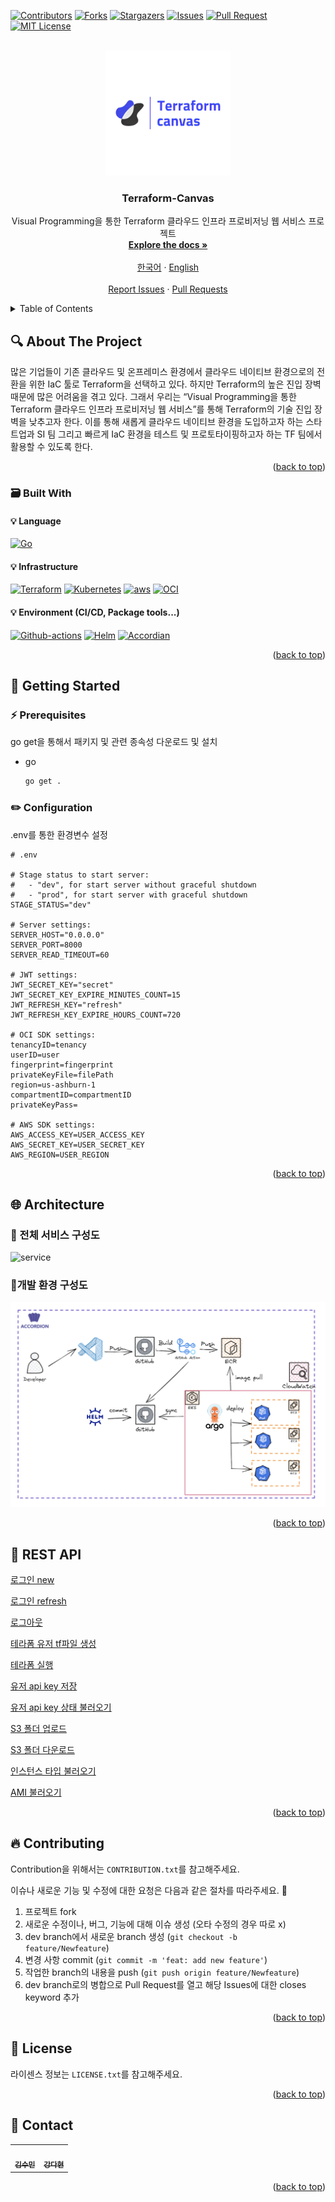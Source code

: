 <!-- Improved compatibility of back to top link: See: https://github.com/othneildrew/Best-README-Template/pull/73 -->
<a name="readme-top"></a>
[![Contributors][contributors-shield]][contributors-url] [![Forks][forks-shield]][forks-url] [![Stargazers][stars-shield]][stars-url] [![Issues][issues-shield]][issues-url] [![Pull Request][pr-shield]][pr-url] [![MIT License][license-shield]][license-url]



<!-- PROJECT LOGO -->
<br />
<div align="center">
  <a href="https://github.com/Terraform-Canvas/back-end">
    <img src="./images/canvas-logo.jpg" alt="Logo" width="200" height="200">
  </a>

<h3 align="center">Terraform-Canvas</h3>

  <p align="center">
    Visual Programming을 통한 Terraform 클라우드 인프라 프로비저닝 웹 서비스 프로젝트
    <br />
    <a href="https://facerain.notion.site/e393c21c423e46318f1dd21a3a9ed428?v=cf7ba34920154548a7d0303f27c7710b&pvs=4"><strong>Explore the docs »</strong></a>
    <br />
    <br />
    <a href="https://github.com/Terraform-Canvas/back-end/README_kor.md">한국어</a>
    ·
    <a href="https://github.com/Terraform-Canvas/back-end/README.md">English</a>
    <br />
    <br />
    <a href="https://github.com/Terraform-Canvas/back-end/issues">Report Issues</a>
    ·
    <a href="https://github.com/Terraform-Canvas/back-end/pulls">Pull Requests</a>
  </p>
</div>



<!-- TABLE OF CONTENTS -->
<details>
  <summary>Table of Contents</summary>
  <ol>
    <li>
      <a href="#mag-about-the-project">About The Project</a>
      <ul>
        <li><a href="#card_file_box-built-with">Built With</a></li>
      </ul>
    </li>
    <li>
      <a href="#rocket-getting-started">Getting Started</a>
      <ul>
        <li><a href="#zap-prerequisites">Prerequisites</a></li>
        <li><a href="#pencil2-configuration">Configuration</a></li>
      </ul>
    </li>
    <li><a href="#globe_with_meridians-architecture">Architecture</a></li>
    <li><a href="#memo-rest-apii">REST API</a></li>
    <li><a href="#fire-contributing">Contributing</a></li>
    <li><a href="#closed_lock_with_key-license">License</a></li>
    <li><a href="#speech_balloon-contact">Contact</a></li>
  </ol>
</details>



<!-- ABOUT THE PROJECT -->
## :mag: About The Project
많은 기업들이 기존 클라우드 및 온프레미스 환경에서 클라우드 네이티브 환경으로의 전환을 위한 IaC 툴로 Terraform을 선택하고 있다. 하지만 Terraform의 높은 진입 장벽 때문에 많은 어려움을 겪고 있다. 그래서 우리는 “Visual Programming을 통한 Terraform 클라우드 인프라 프로비저닝 웹 서비스”를 통해 Terraform의 기술 진입 장벽을 낮추고자 한다. 이를 통해 새롭게 클라우드 네이티브 환경을 도입하고자 하는 스타트업과 SI 팀 그리고 빠르게 IaC 환경을 테스트 및 프로토타이핑하고자 하는 TF 팀에서 활용할 수 있도록 한다.

<p align="right">(<a href="#readme-top">back to top</a>)</p>



### :card_file_box: Built With
#### :bulb: Language
[![Go][Go]][Go-url]
#### :bulb: Infrastructure
[![Terraform][Terraform]][Terraform-url] [![Kubernetes][Kubernetes]][Kubernetes-url] [![aws][aws]][aws-url] [![OCI][OCI]][OCI-url]
#### :bulb: Environment (CI/CD, Package tools...)
[![Github-actions][Github-actions]][Github-actions-url] [![Helm][Helm]][Helm-url] [![Accordian][Accordian]][Accordian-url]

<p align="right">(<a href="#readme-top">back to top</a>)</p>



<!-- GETTING STARTED -->
## :rocket: Getting Started

### :zap: Prerequisites
go get을 통해서 패키지 및 관련 종속성 다운로드 및 설치
* go
  ```sh
  go get .
  ```

### :pencil2: Configuration
.env를 통한 환경변수 설정
```env
# .env

# Stage status to start server:
#   - "dev", for start server without graceful shutdown
#   - "prod", for start server with graceful shutdown
STAGE_STATUS="dev"

# Server settings:
SERVER_HOST="0.0.0.0"
SERVER_PORT=8000
SERVER_READ_TIMEOUT=60

# JWT settings:
JWT_SECRET_KEY="secret"
JWT_SECRET_KEY_EXPIRE_MINUTES_COUNT=15
JWT_REFRESH_KEY="refresh"
JWT_REFRESH_KEY_EXPIRE_HOURS_COUNT=720

# OCI SDK settings:
tenancyID=tenancy
userID=user
fingerprint=fingerprint
privateKeyFile=filePath
region=us-ashburn-1
compartmentID=compartmentID
privateKeyPass=

# AWS SDK settings:
AWS_ACCESS_KEY=USER_ACCESS_KEY
AWS_SECRET_KEY=USER_SECRET_KEY
AWS_REGION=USER_REGION
```

<p align="right">(<a href="#readme-top">back to top</a>)</p>



## :globe_with_meridians: Architecture
### :triangular_flag_on_post: 전체 서비스 구성도
![service](./images/service.png)

### :triangular_flag_on_post:개발 환경 구성도
![env](./images/env-architecture.png)

<p align="right">(<a href="#readme-top">back to top</a>)</p>

## :memo: REST API
[로그인 new](https://www.notion.so/new-c4285cb8039844eeb4f6ac6fc3db31e0?pvs=21)

[로그인 refresh](https://www.notion.so/refresh-5549d45f449c4388b907c4fc03251943?pvs=21)

[로그아웃](https://www.notion.so/d72706b87d9f414aa40f57a3bd744bd8?pvs=21)

[테라폼 유저 tf파일 생성](https://www.notion.so/tf-60291b66fe524c419f30dc3c13733682?pvs=21)

[테라폼 실행](https://www.notion.so/fcff4f41d3ee4b5bb9bcc5fafe180229?pvs=21)

[유저 api key 저장](https://www.notion.so/api-key-e9dc48f44d054aa8929aa976ce7313b8?pvs=21)

[유저 api key 상태 불러오기](https://facerain.notion.site/api-key-f7d294170c1c4f4398f43667800ff87f?pvs=4)

[S3 폴더 업로드](https://www.notion.so/S3-27cdcd0c7fdf47a68850e7500db487f6?pvs=21)

[S3 폴더 다운로드](https://www.notion.so/S3-a45f2ff0d33d465e950cb1b8c159df41?pvs=21)

[인스턴스 타입 불러오기](https://www.notion.so/6f67510b97a34092811c281c737729b1?pvs=21)

[AMI 불러오기](https://www.notion.so/AMI-9aba2eb13f6842c3b9c91d4240b1f6e2?pvs=21)


<p align="right">(<a href="#readme-top">back to top</a>)</p>



<!-- CONTRIBUTING -->
## :fire: Contributing
Contribution을 위해서는 `CONTRIBUTION.txt`를 참고해주세요.

이슈나 새로운 기능 및 수정에 대한 요청은 다음과 같은 절차를 따라주세요. 🥰

1. 프로젝트 fork
2. 새로운 수정이나, 버그, 기능에 대해 이슈 생성 (오타 수정의 경우 따로 x)
3. dev branch에서 새로운 branch 생성 (`git checkout -b feature/Newfeature`)
4. 변경 사항 commit (`git commit -m 'feat: add new feature'`)
5. 작업한 branch의 내용을 push (`git push origin feature/Newfeature`)
6. dev branch로의 병합으로 Pull Request를 열고 해당 Issues에 대한 closes keyword 추가

<p align="right">(<a href="#readme-top">back to top</a>)</p>



<!-- LICENSE -->
## :closed_lock_with_key: License

라이센스 정보는 `LICENSE.txt`를 참고해주세요.
<p align="right">(<a href="#readme-top">back to top</a>)</p>



<!-- CONTACT -->
## :speech_balloon: Contact

<table>
  <tbody>
    <tr>
      <td align="center"><a href="https://github.com/Eeap"><img src="https://avatars.githubusercontent.com/u/42088290?v=4" width="100px;" alt=""/><br /><sub><b>김수민</b></sub></a></td>
      <td align="center"><a href="https://github.com/dusdjhyeon"><img src="https://avatars.githubusercontent.com/u/73868703?v=4" width="100px;" alt=""/><br /><sub><b>강다현</b></sub></a></td>
    </tr>
  </tobdy>
</table>

<p align="right">(<a href="#readme-top">back to top</a>)</p>


<!-- MARKDOWN LINKS & IMAGES -->
<!-- https://www.markdownguide.org/basic-syntax/#reference-style-links -->
[contributors-shield]: https://img.shields.io/github/contributors/Terraform-Canvas/back-end.svg?style=flat
[contributors-url]: https://github.com/Terraform-Canvas/back-end/graphs/contributors
[forks-shield]: https://img.shields.io/github/forks/Terraform-Canvas/back-end.svg?style=flat
[forks-url]: https://github.com/Terraform-Canvas/back-end/network/members
[stars-shield]: https://img.shields.io/github/stars/Terraform-Canvas/back-end.svg?style=flat
[stars-url]: https://github.com/Terraform-Canvas/back-end/stargazers
[issues-shield]: https://img.shields.io/github/issues/Terraform-Canvas/back-end.svg?style=flat
[issues-url]: https://github.com/Terraform-Canvas/back-end/issues
[pr-url]: https://github.com/Terraform-Canvas/back-end/pulls
[pr-shield]: https://img.shields.io/github/issues-pr/Terraform-Canvas/back-end.svg?style=flat
[license-shield]: https://img.shields.io/github/license/Terraform-Canvas/back-end.svg?style=flat
[license-url]: https://github.com/Terraform-Canvas/back-end/blob/master/LICENSE.txt

[Go]: https://img.shields.io/badge/Go-00ADD8?style=flat&logo=Go&logoColor=white
[Go-url]: https://go.dev/
[Terraform]: https://img.shields.io/badge/Terraform-430098?style=flat&logo=Terraform&logoColor=white
[Terraform-url]: https://www.terraform.io/
[aws]: https://img.shields.io/badge/AmazonAWS-232F3E?style=flat&logo=AmazonAWS&logoColor=white
[aws-url]: https://aws.amazon.com/
[OCI]: https://img.shields.io/badge/Oracle-F80000?style=flat&logo=oracle&logoColor=black
[OCI-url]: https://www.oracle.com/kr/cloud/
[Kubernetes]: https://img.shields.io/badge/Kubernetes-326CE5?style=flat&logo=Kubernetes&logoColor=white
[Kubernetes-url]: https://kubernetes.io/ko/
[Github-actions]: https://img.shields.io/badge/GitHub_Actions-2088FF?style=flat&logo=github-actions&logoColor=white
[Github-actions-url]: https://github.com/features/actions
[Helm]: https://img.shields.io/badge/Helm-326CE5?style=flat&logo=Helm&logoColor=white
[Helm-url]: https://helm.sh/
[Accordian]: https://img.shields.io/badge/Accordian-430098?style=flat&logo=Accordian&logoColor=white
[Accordian-url]: https://accordions.co.kr/
